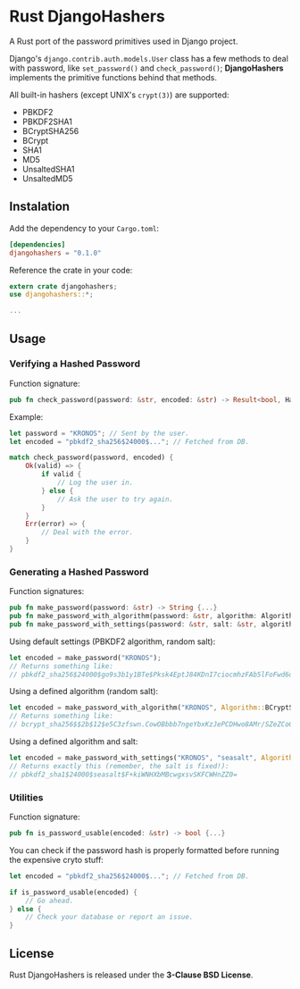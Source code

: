 # Rust DjangoHashers

A Rust port of the password primitives used in Django project.

Django's `django.contrib.auth.models.User` class has a few methods to deal with password, like `set_password()` and `check_password()`; **DjangoHashers** implements the primitive functions behind that methods.

All built-in hashers (except UNIX's `crypt(3)`) are supported:

* PBKDF2
* PBKDF2SHA1
* BCryptSHA256
* BCrypt
* SHA1
* MD5
* UnsaltedSHA1
* UnsaltedMD5

## Instalation

Add the dependency to your `Cargo.toml`:

```toml
[dependencies]
djangohashers = "0.1.0"
```

Reference the crate in your code:

```rust
extern crate djangohashers;
use djangohashers::*;

...
```


## Usage

### Verifying a Hashed Password

Function signature:

```rust
pub fn check_password(password: &str, encoded: &str) -> Result<bool, HasherError> {...}
```

Example:

```rust
let password = "KRONOS"; // Sent by the user.
let encoded = "pbkdf2_sha256$24000$..."; // Fetched from DB.

match check_password(password, encoded) {
    Ok(valid) => {
        if valid {
            // Log the user in.
        } else {
            // Ask the user to try again.
        }
    }
    Err(error) => {
        // Deal with the error.
    }
}
```

### Generating a Hashed Password

Function signatures:

```rust
pub fn make_password(password: &str) -> String {...}
pub fn make_password_with_algorithm(password: &str, algorithm: Algorithm) -> String {...}
pub fn make_password_with_settings(password: &str, salt: &str, algorithm: Algorithm) -> String {...}
```

Using default settings (PBKDF2 algorithm, random salt):

```rust
let encoded = make_password("KRONOS");
// Returns something like:
// pbkdf2_sha256$24000$go9s3b1y1BTe$Pksk4EptJ84KDnI7ciocmhzFAb5lFoFwd6qlPOwwW4Q=
```

Using a defined algorithm (random salt):

```rust
let encoded = make_password_with_algorithm("KRONOS", Algorithm::BCryptSHA256);
// Returns something like:
// bcrypt_sha256$$2b$12$e5C3zfswn.CowOBbbb7ngeYbxKzJePCDHwo8AMr/SZeZCoGrk7oue
```

Using a defined algorithm and salt:

```rust
let encoded = make_password_with_settings("KRONOS", "seasalt", Algorithm::PBKDF2SHA1);
// Returns exactly this (remember, the salt is fixed!):
// pbkdf2_sha1$24000$seasalt$F+kiWNHXbMBcwgxsvSKFCWHnZZ0=
```

### Utilities

Function signature:

```rust
pub fn is_password_usable(encoded: &str) -> bool {...}
```

You can check if the password hash is properly formatted before running the expensive cryto stuff:

```rust
let encoded = "pbkdf2_sha256$24000$..."; // Fetched from DB.

if is_password_usable(encoded) {
    // Go ahead.
} else {
    // Check your database or report an issue.
}
```

## License

Rust DjangoHashers is released under the **3-Clause BSD License**.

